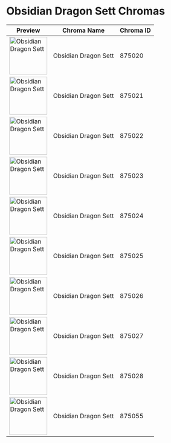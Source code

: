 # Obsidian Dragon Sett Chromas

| Preview | Chroma Name | Chroma ID |
|---|---|---|
| <img src='https://raw.communitydragon.org/latest/plugins/rcp-be-lol-game-data/global/default/v1/champion-chroma-images/875/875020.png' alt='Obsidian Dragon Sett' width='100'> | Obsidian Dragon Sett | 875020 |
| <img src='https://raw.communitydragon.org/latest/plugins/rcp-be-lol-game-data/global/default/v1/champion-chroma-images/875/875021.png' alt='Obsidian Dragon Sett' width='100'> | Obsidian Dragon Sett | 875021 |
| <img src='https://raw.communitydragon.org/latest/plugins/rcp-be-lol-game-data/global/default/v1/champion-chroma-images/875/875022.png' alt='Obsidian Dragon Sett' width='100'> | Obsidian Dragon Sett | 875022 |
| <img src='https://raw.communitydragon.org/latest/plugins/rcp-be-lol-game-data/global/default/v1/champion-chroma-images/875/875023.png' alt='Obsidian Dragon Sett' width='100'> | Obsidian Dragon Sett | 875023 |
| <img src='https://raw.communitydragon.org/latest/plugins/rcp-be-lol-game-data/global/default/v1/champion-chroma-images/875/875024.png' alt='Obsidian Dragon Sett' width='100'> | Obsidian Dragon Sett | 875024 |
| <img src='https://raw.communitydragon.org/latest/plugins/rcp-be-lol-game-data/global/default/v1/champion-chroma-images/875/875025.png' alt='Obsidian Dragon Sett' width='100'> | Obsidian Dragon Sett | 875025 |
| <img src='https://raw.communitydragon.org/latest/plugins/rcp-be-lol-game-data/global/default/v1/champion-chroma-images/875/875026.png' alt='Obsidian Dragon Sett' width='100'> | Obsidian Dragon Sett | 875026 |
| <img src='https://raw.communitydragon.org/latest/plugins/rcp-be-lol-game-data/global/default/v1/champion-chroma-images/875/875027.png' alt='Obsidian Dragon Sett' width='100'> | Obsidian Dragon Sett | 875027 |
| <img src='https://raw.communitydragon.org/latest/plugins/rcp-be-lol-game-data/global/default/v1/champion-chroma-images/875/875028.png' alt='Obsidian Dragon Sett' width='100'> | Obsidian Dragon Sett | 875028 |
| <img src='https://raw.communitydragon.org/latest/plugins/rcp-be-lol-game-data/global/default/v1/champion-chroma-images/875/875055.png' alt='Obsidian Dragon Sett' width='100'> | Obsidian Dragon Sett | 875055 |
